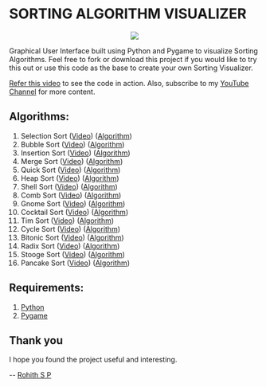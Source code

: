 # SORTING ALGORITHM VISUALIZER

<p align="center">
  <img src="sample.gif">
</p>

Graphical User Interface built using Python and Pygame to visualize Sorting Algorithms. Feel free to fork or download this project if you would like to try this out or use this code as the base to create your own Sorting Visualizer.

[Refer this video](https://www.youtube.com/watch?v=NuB8QzFDjrQ) to see the code in action. Also, subscribe to my [YouTube Channel](https://www.youtube.com/channel/UCi85kyL4Q-QpKgTp3sJdnFg) for more content.

## Algorithms:
1. Selection Sort ([Video](https://www.youtube.com/watch?v=NuB8QzFDjrQ&t=3s)) ([Algorithm](https://github.com/rohithaug/sorting-visualizer/blob/master/algorithms/SelectionSort.py#L9))
2. Bubble Sort ([Video](https://www.youtube.com/watch?v=NuB8QzFDjrQ&t=21s)) ([Algorithm](https://github.com/rohithaug/sorting-visualizer/blob/master/algorithms/BubbleSort.py#L9))
3. Insertion Sort ([Video](https://www.youtube.com/watch?v=NuB8QzFDjrQ&t=265s)) ([Algorithm](https://github.com/rohithaug/sorting-visualizer/blob/master/algorithms/InsertionSort.py#L9))
4. Merge Sort ([Video](https://www.youtube.com/watch?v=NuB8QzFDjrQ&t=81s)) ([Algorithm](https://github.com/rohithaug/sorting-visualizer/blob/master/algorithms/MergeSort.py#L9))
5. Quick Sort ([Video](https://www.youtube.com/watch?v=NuB8QzFDjrQ&t=121s)) ([Algorithm](https://github.com/rohithaug/sorting-visualizer/blob/master/algorithms/QuickSort.py#L9))
6. Heap Sort ([Video](https://www.youtube.com/watch?v=NuB8QzFDjrQ&t=228s)) ([Algorithm](https://github.com/rohithaug/sorting-visualizer/blob/master/algorithms/HeapSort.py#L9))
7. Shell Sort ([Video](https://www.youtube.com/watch?v=NuB8QzFDjrQ&t=178s)) ([Algorithm](https://github.com/rohithaug/sorting-visualizer/blob/master/algorithms/ShellSort.py#L9))
8. Comb Sort ([Video](https://www.youtube.com/watch?v=NuB8QzFDjrQ&t=152s)) ([Algorithm](https://github.com/rohithaug/sorting-visualizer/blob/master/algorithms/CombSort.py#L9))
9. Gnome Sort ([Video](https://www.youtube.com/watch?v=NuB8QzFDjrQ&t=441s)) ([Algorithm](https://github.com/rohithaug/sorting-visualizer/blob/master/algorithms/GnomeSort.py#L9))
10. Cocktail Sort ([Video](https://www.youtube.com/watch?v=NuB8QzFDjrQ&t=327s)) ([Algorithm](https://github.com/rohithaug/sorting-visualizer/blob/master/algorithms/CocktailSort.py#L9))
11. Tim Sort ([Video](https://www.youtube.com/watch?v=NuB8QzFDjrQ&t=413s)) ([Algorithm](https://github.com/rohithaug/sorting-visualizer/blob/master/algorithms/TimSort.py#L9))
12. Cycle Sort ([Video](https://www.youtube.com/watch?v=NuB8QzFDjrQ&t=395s)) ([Algorithm](https://github.com/rohithaug/sorting-visualizer/blob/master/algorithms/CycleSort.py#L9))
13. Bitonic Sort ([Video](https://www.youtube.com/watch?v=NuB8QzFDjrQ&t=283s)) ([Algorithm](https://github.com/rohithaug/sorting-visualizer/blob/master/algorithms/BitonicSort.py#L10))
14. Radix Sort ([Video](https://www.youtube.com/watch?v=NuB8QzFDjrQ&t=575s)) ([Algorithm](https://github.com/rohithaug/sorting-visualizer/blob/master/algorithms/RadixSort.py#L9))
15. Stooge Sort ([Video](https://www.youtube.com/watch?v=NuB8QzFDjrQ&t=508s)) ([Algorithm](https://github.com/rohithaug/sorting-visualizer/blob/master/algorithms/StoogeSort.py#L9))
16. Pancake Sort ([Video](https://www.youtube.com/watch?v=NuB8QzFDjrQ&t=601s)) ([Algorithm](https://github.com/rohithaug/sorting-visualizer/blob/master/algorithms/PancakeSort.py#L9))

## Requirements:
  1. [Python](https://www.python.org/downloads/release/python-377/)
  2. [Pygame](https://pypi.org/project/pygame/)

## Thank you

I hope you found the project useful and interesting.

-- [Rohith S P](https://www.linkedin.com/in/rohithsp/)

